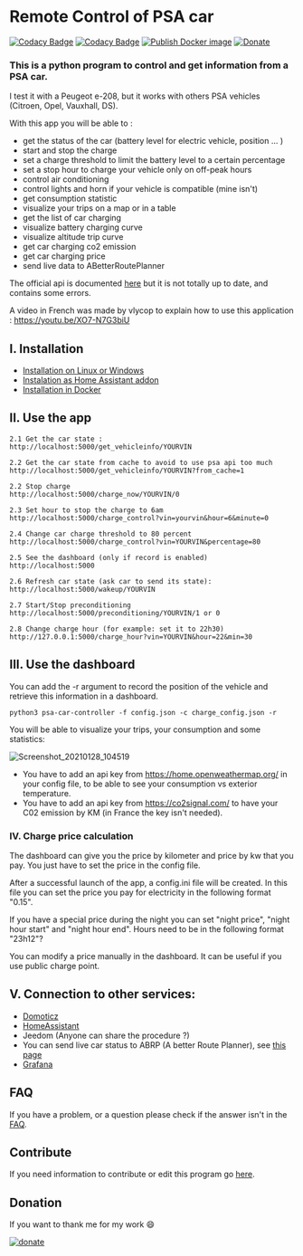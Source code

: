 # Remote Control of PSA car
[![Codacy Badge](https://api.codacy.com/project/badge/Grade/4b4b98fe6dc04956a1c9a07b97c46c06)](https://app.codacy.com/gh/flobz/psa_car_controller?utm_source=github.com&utm_medium=referral&utm_content=flobz/psa_car_controller&utm_campaign=Badge_Grade_Settings)
[![Codacy Badge](https://app.codacy.com/project/badge/Coverage/f4082f146ad044bb900e1683035a540b)](https://www.codacy.com/gh/flobz/psa_car_controller/dashboard?utm_source=github.com&utm_medium=referral&utm_content=flobz/psa_car_controller&utm_campaign=Badge_Coverage)
[![Publish Docker image](https://github.com/flobz/psa_car_controller/actions/workflows/Docker_build.yml/badge.svg?branch=master)](https://hub.docker.com/repository/docker/flobz/psa_car_controller)
[![Donate](https://img.shields.io/badge/Donate-PayPal-blue.svg)](https://www.paypal.com/donate?hosted_button_id=SM652WPXFNCXS)
### This is a python program to control and get information from a PSA car.
I test it with a Peugeot e-208, but it works with others PSA vehicles (Citroen, Opel, Vauxhall, DS).

With this app  you will be able to :
 - get the status of the car (battery level for electric vehicle, position ... )
 - start and stop the charge
 - set a charge threshold to limit the battery level to a certain percentage
 - set a stop hour to charge your vehicle only on off-peak hours
 - control air conditioning
 - control lights and horn if your vehicle is compatible (mine isn't) 
 - get consumption statistic
 - visualize your trips on a map or in a table
 - get the list of car charging  
 - visualize battery charging curve
 - visualize altitude trip curve
 - get car charging co2 emission
 - get car charging price
 - send live data to ABetterRoutePlanner

The official api is documented [here](https://developer.groupe-psa.io/webapi/b2c/quickstart/connect/#article) but it is not totally up to date, and contains some errors. 

A video in French was made by vlycop to explain how to use this application : https://youtu.be/XO7-N7G3biU 


 ## I. Installation
- [Installation on Linux or Windows](docs/Install.md)
- [Instalation as Home Assistant addon](https://github.com/flobz/psacc-ha/blob/main/psacc-ha/README.md)  
- [Installation in Docker](docs/Docker.md)
 ## II. Use the app
  
    2.1 Get the car state :
    http://localhost:5000/get_vehicleinfo/YOURVIN
    
    2.2 Get the car state from cache to avoid to use psa api too much
    http://localhost:5000/get_vehicleinfo/YOURVIN?from_cache=1

    2.2 Stop charge
    http://localhost:5000/charge_now/YOURVIN/0
    
    2.3 Set hour to stop the charge to 6am
    http://localhost:5000/charge_control?vin=yourvin&hour=6&minute=0 
    
    2.4 Change car charge threshold to 80 percent
    http://localhost:5000/charge_control?vin=YOURVIN&percentage=80 

    2.5 See the dashboard (only if record is enabled)
    http://localhost:5000
    
    2.6 Refresh car state (ask car to send its state):
    http://localhost:5000/wakeup/YOURVIN
    
    2.7 Start/Stop preconditioning
    http://localhost:5000/preconditioning/YOURVIN/1 or 0
    
    2.8 Change charge hour (for example: set it to 22h30)
    http://127.0.0.1:5000/charge_hour?vin=YOURVIN&hour=22&min=30


## III. Use the dashboard
     
You can add the -r argument to record the position of the vehicle and retrieve this information in a dashboard.

``python3 psa-car-controller -f config.json -c charge_config.json -r``
    
You will be able to visualize your trips, your consumption and some statistics:
    
     
![Screenshot_20210128_104519](https://user-images.githubusercontent.com/48728684/106119895-01c98d80-6156-11eb-8969-9e8bc24f3677.png)
- You have to add an api key from https://home.openweathermap.org/ in your config file, to be able to see your consumption vs exterior temperature.
- You have to add an api key from https://co2signal.com/ to have your C02 emission by KM (in France the key isn't needed). 
### IV. Charge price calculation
The dashboard can give you the price by kilometer and price by kw that you pay.
You just have to set the price in the config file.

After a successful launch of the app, a config.ini file will be created.
In this file you can set the price you pay for electricity in the following format "0.15".

If you have a special price during the night you can set "night price", "night hour start" and "night hour end". 
Hours need to be in the following format "23h12"?

You can modify a price manually in the dashboard. It can be useful if you use public charge point.
## V. Connection to other services:
- [Domoticz](docs/domoticz/Domoticz.md)
- [HomeAssistant](https://github.com/Flodu31/HomeAssistant-PeugeotIntegration)
- Jeedom (Anyone can share the procedure ?)
- You can send live car status to ABRP (A better Route Planner), see [this page](docs/abrp.md)
- [Grafana](https://github.com/flobz/psa_car_controller/issues/161)

## FAQ
If you have a problem, or a question please check if the answer isn't in the [FAQ](FAQ.md). 

## Contribute
If you need information to contribute or edit this program go [here](docs/Develop.md).

## Donation
If you want to thank me for my work :smile:

[![donate](https://www.paypalobjects.com/en_US/i/btn/btn_donate_LG.gif)](https://www.paypal.com/donate?hosted_button_id=SM652WPXFNCXS)


